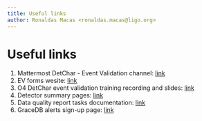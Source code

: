 ```yaml
---
title: Useful links
author: Ronaldas Macas <ronaldas.macas@ligo.org>
---
```


# Useful links

1. Mattermost DetChar - Event Validation channel: [link](https://chat.ligo.org/ligo/channels/detchar---event-validation)
2. EV forms wesite: [link](https://dqr.ligo.caltech.edu/ev_forms)
3. O4 DetChar event validation training recording and slides: [link](https://dcc.ligo.org/LIGO-G2300839)
4. Detector summary pages: [link](https://ldas-jobs.ligo.caltech.edu/~detchar/summary/)
5. Data quality report tasks documentation: [link](https://detchar.docs.ligo.org/dqrtasks/)
6. GraceDB alerts sign-up page: [link](https://emfollow.docs.ligo.org/followup-advocate-guide/preparation.html#a-sign-up-for-gracedb-alerts)
